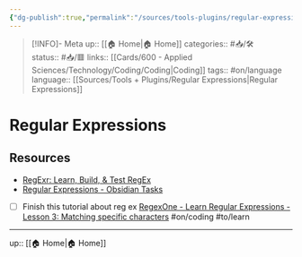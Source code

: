```yaml
---
{"dg-publish":true,"permalink":"/sources/tools-plugins/regular-expressions/"}
---
```


> [!INFO]-  Meta
> up:: [[🏠 Home\|🏠 Home]]
> categories:: #📥/🛠  
> status:: #📥/🟥
> links:: [[Cards/600 - Applied Sciences/Technology/Coding/Coding\|Coding]]
> tags:: #on/language 
> language:: [[Sources/Tools + Plugins/Regular Expressions\|Regular Expressions]]


# Regular Expressions

## Resources
- [RegExr: Learn, Build, & Test RegEx](https://regexr.com/)
- [Regular Expressions - Obsidian Tasks](https://obsidian-tasks-group.github.io/obsidian-tasks/queries/regular-expressions/)
- [ ] Finish this tutorial about reg ex [RegexOne - Learn Regular Expressions - Lesson 3: Matching specific characters](https://regexone.com/lesson/matching_characters?) #on/coding #to/learn
---

up:: [[🏠 Home\|🏠 Home]]
